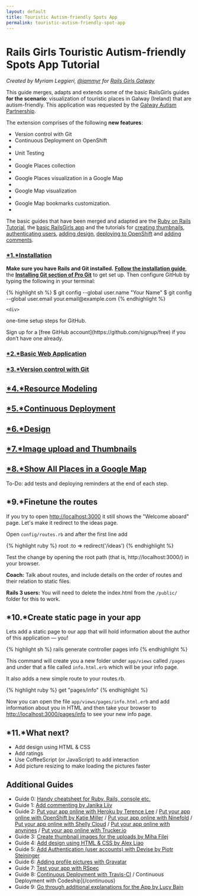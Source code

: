 ```yaml
---
layout: default
title: Touristic Autism-friendly Spots App 
permalink: touristic-autism-friendly-spot-app
---
```


# Rails Girls Touristic Autism-friendly Spots App Tutorial

*Created by Myriam Leggieri, [@iammyr](https://twitter.com/iammyr)*
*for [Rails Girls Galway](https://github.com/RailsGirlsGalway)*


This guide merges, adapts and extends some of the basic RailsGirls guides **for the scenario**: visualization of touristic places in Galway (Ireland) that are autism-friendly. This application was requested by the [Galway Autism Partnership](http://www.galwayautismpartnership.com/). 

The extension comprises of the following **new features**:
<ul>
<li>Version control with Git</li>
<li>Continuous Deployment on OpenShift<li>
<li>Unit Testing<li>
<li>Google Places collection<li>
<li>Google Places visualization in a Google Map<li>
<li>Google Map visualization<li>
<li>Google Map bookmarks customization.<li>
</ul>

The basic guides that have been merged and adapted are the [Ruby on Rails Tutorial](http://www.railstutorial.org/book), the [basic RailsGirls app](http://guides.railsgirls.com/app/) and the tutorials for [creating thumbnails](http://guides.railsgirls.com/thumbnails), [authenticating users](http://guides.railsgirls.com/devise/), [adding design](http://guides.railsgirls.com/design), [deploying to OpenShift](http://guides.railsgirls.com/openshift/) and [adding comments](http://guides.railsgirls.com/commenting).



### [*1.*Installation](/install)

**Make sure you have Rails and Git installed.** [**Follow the installation guide**](/install), the [**Installing Git section of Pro Git**](http://www.git-scm.com/book/en/Getting-Started-Installing-Git) to get set up. Then configure GitHub by typing the following in your terminal:
<div class="os-specific">
  <div class="nix">
{% highlight sh %}
$ git config --global user.name "Your Name"
$ git config --global user.email your.email@example.com
{% endhighlight %}

    <div>
<p>one-time setup steps for GitHub.</p>
    </div>
Sign up for a [free GitHub account](https://github.com/signup/free) if you don’t have one already. 


### [*2.*Basic Web Application](/touristic-autism-friendly-spot-app-1)

### [*3.*Version control with Git](/touristic-autism-friendly-spot-app-2)

## [*4.*Resource Modeling](/touristic-autism-friendly-spot-app-3)

## [*5.*Continuous Deployment](/touristic-autism-friendly-spot-app-4)

## [*6.*Design](/touristic-autism-friendly-spot-app-5)

## [*7.*Image upload and Thumbnails](/touristic-autism-friendly-spot-app-6)

## [*8.*Show All Places in a Google Map](/touristic-autism-friendly-spot-app-7)


To-Do: add tests and deploying reminders at the end of each step.



## *9.*Finetune the routes

If you try to open [http://localhost:3000](http://localhost:3000) it still shows the "Welcome aboard" page. Let's make it redirect to the ideas page.

Open `config/routes.rb` and after the first line add

{% highlight ruby %}
root :to => redirect('/ideas')
{% endhighlight %}

Test the change by opening the root path (that is, http://localhost:3000/) in your browser.

**Coach:** Talk about routes, and include details on the order of routes and their relation to static files.

**Rails 3 users:** You will need to delete the index.html from the `/public/` folder for this to work.

## *10.*Create static page in your app

Lets add a static page to our app that will hold information about the author of this application — you!

{% highlight sh %}
rails generate controller pages info
{% endhighlight %}

This command will create you a new folder under `app/views` called `/pages` and under that a file called `info.html.erb` which will be your info page.

It also adds a new simple route to your routes.rb.

{% highlight ruby %}
get "pages/info"
{% endhighlight %}

Now you can open the file `app/views/pages/info.html.erb` and add information about you in HTML and then take your browser to [http://localhost:3000/pages/info](http://localhost:3000/pages/info) to see your new info page.

## *11.*What next?

* Add design using HTML &amp; CSS
* Add ratings
* Use CoffeeScript (or JavaScript) to add interaction
* Add picture resizing to make loading the pictures faster


## Additional Guides

* Guide 0: [Handy cheatsheet for Ruby, Rails, console etc.](https://github.com/PragTob/rails-beginner-cheatsheet)
* Guide 1: [Add commenting by Janika Liiv](/commenting)
* Guide 2: [Put your app online with Heroku by Terence Lee](/heroku) / [Put your app online with OpenShift by Katie Miller](/openshift) / [Put your app online with Ninefold](/ninefold) / [Put your app online with Shelly Cloud](/shellycloud) / [Put your app online with anynines](/anynines) / [Put your app online with Trucker.io](/trucker)
* Guide 3: [Create thumbnail images for the uploads by Miha Filej](/thumbnails)
* Guide 4: [Add design using HTML &amp; CSS by Alex Liao](/design)
* Guide 5: [Add Authentication (user accounts) with Devise by Piotr Steininger](/devise/)
* Guide 6: [Adding profile pictures with Gravatar](/gravatar)
* Guide 7: [Test your app with RSpec](/testing-rspec)
* Guide 8: [Continuous Deployment with Travis-CI](/continuous-travis) / Continuous Deployment with Codeship](/continuous)
* Guide 9: [Go through additional explanations for the App by Lucy Bain](https://github.com/lbain/railsgirls)

